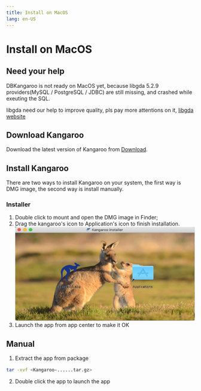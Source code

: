 ```yaml
---
title: Install on MacOS
lang: en-US
---
```


# Install on MacOS

## Need your help
DBKangaroo is not ready on MacOS yet, because libgda 5.2.9 providers(MySQL / PostgreSQL / JDBC) are still missing, and crashed while exeuting the SQL.

libgda need our help to improve quality, pls pay more attentions on it, [libgda website](https://gitlab.gnome.org/GNOME/libgda)

## Download Kangaroo
Download the latest version of Kangaroo from [Download](../download).

## Install Kangaroo
There are two ways to install Kangaroo on your system, the first way is DMG image, the second way is install manually.

### Installer
1. Double click to mount and open the DMG image in Finder;
2. Drag the kangaroo's icon to Application's icon to finish installation.
![Mac installer home](../images/installer-mac-home.png)
3. Launch the app from app center to make it OK

## Manual
1. Extract the app from package
``` bash
tar -xvf <Kangaroo-......tar.gz>
```
2. Double click the app to launch the app

<Vssue :issue-id="6" :title="$title" />
